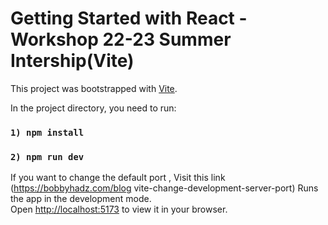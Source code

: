 # Getting Started with React - Workshop 22-23 Summer Intership(Vite)

This project was bootstrapped with [Vite](https://vitejs.dev).

In the project directory, you need to run:
### `1) npm install`
### `2) npm run dev`
If you want to change the default port , Visit this link (https://bobbyhadz.com/blog vite-change-development-server-port)
Runs the app in the development mode.\
Open [http://localhost:5173](http://localhost:5173) to view it in your browser.